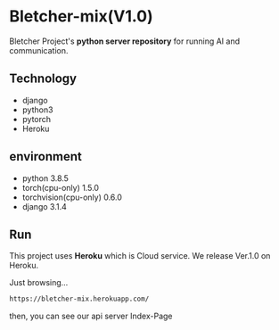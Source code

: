 # Bletcher-mix(V1.0)

Bletcher Project's **python server repository** for running AI and communication.

## Technology

- django
- python3
- pytorch
- Heroku

## environment

- python                3.8.5
- torch(cpu-only)       1.5.0
- torchvision(cpu-only) 0.6.0
- django                3.1.4

## Run

This project uses **Heroku** which is Cloud service.
We release Ver.1.0 on Heroku.

Just browsing...

```bash
https://bletcher-mix.herokuapp.com/
```
then, you can see our api server Index-Page
